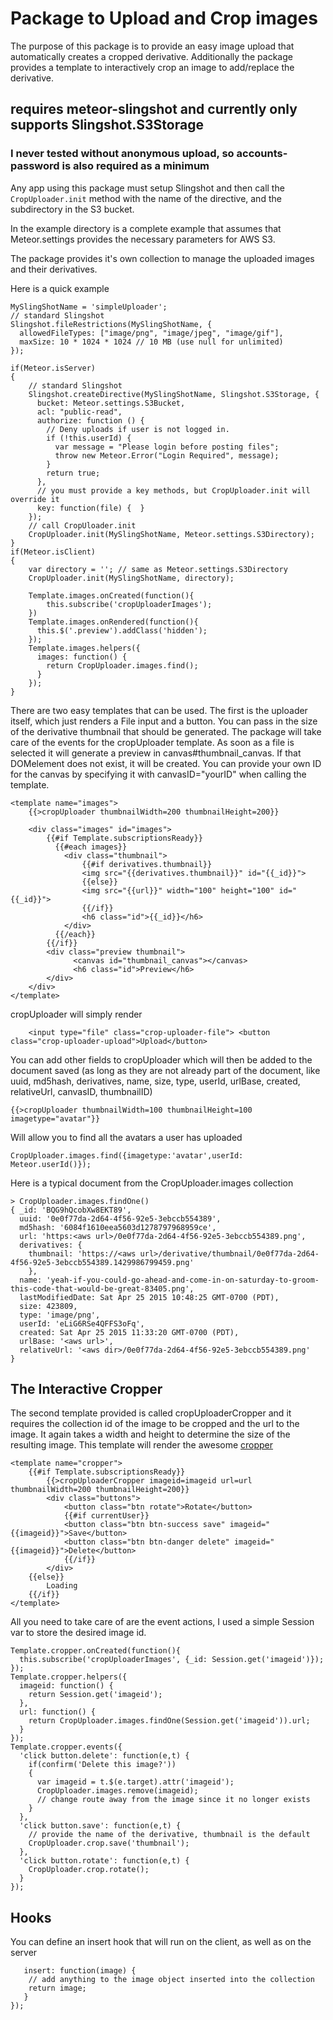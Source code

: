 # Package to Upload and Crop images

The purpose of this package is to provide an easy image upload that automatically creates a cropped derivative. Additionally the package provides a template to interactively crop an image to add/replace the derivative.

## requires meteor-slingshot and currently only supports Slingshot.S3Storage

### I never tested without anonymous upload, so accounts-password is also required as a minimum

Any app using this package must setup Slingshot and then call the `CropUploader.init` method with the name of the directive, and the subdirectory in the S3 bucket.

In the example directory is a complete example that assumes that Meteor.settings provides the necessary parameters for AWS S3.

The package provides it's own collection to manage the uploaded images and their derivatives.

Here is a quick example

```
MySlingShotName = 'simpleUploader';
// standard Slingshot
Slingshot.fileRestrictions(MySlingShotName, {
  allowedFileTypes: ["image/png", "image/jpeg", "image/gif"],
  maxSize: 10 * 1024 * 1024 // 10 MB (use null for unlimited)
});

if(Meteor.isServer)
{
    // standard Slingshot
    Slingshot.createDirective(MySlingShotName, Slingshot.S3Storage, {
      bucket: Meteor.settings.S3Bucket,
      acl: "public-read",
      authorize: function () {
        // Deny uploads if user is not logged in.
        if (!this.userId) {
          var message = "Please login before posting files";
          throw new Meteor.Error("Login Required", message);
        }
        return true;
      },
      // you must provide a key methods, but CropUploader.init will override it
      key: function(file) {  }
    });
    // call CropUloader.init
    CropUploader.init(MySlingShotName, Meteor.settings.S3Directory);
}
if(Meteor.isClient)
{
    var directory = ''; // same as Meteor.settings.S3Directory
    CropUploader.init(MySlingShotName, directory);

    Template.images.onCreated(function(){
        this.subscribe('cropUploaderImages');
    })
    Template.images.onRendered(function(){
      this.$('.preview').addClass('hidden');
    });
    Template.images.helpers({
      images: function() {
        return CropUploader.images.find();
      }
    });
}
```

There are two easy templates that can be used. The first is the uploader itself, which just renders a File input and a button. You can pass in the size of the derivative thumbnail that should be generated. The package will take care of the events for the cropUploader template. As soon as a file is selected it will generate a preview in canvas#thumbnail_canvas. If that DOMelement does not exist, it will be created. You can provide your own ID for the canvas by specifying it with canvasID="yourID" when calling the template.

```
<template name="images">
    {{>cropUploader thumbnailWidth=200 thumbnailHeight=200}}

    <div class="images" id="images">
        {{#if Template.subscriptionsReady}}
          {{#each images}}
            <div class="thumbnail">
                {{#if derivatives.thumbnail}}
                <img src="{{derivatives.thumbnail}}" id="{{_id}}">
                {{else}}
                <img src="{{url}}" width="100" height="100" id="{{_id}}">
                {{/if}}
                <h6 class="id">{{_id}}</h6>
            </div>
          {{/each}}
        {{/if}}
        <div class="preview thumbnail">
              <canvas id="thumbnail_canvas"></canvas>
              <h6 class="id">Preview</h6>
        </div>
    </div>
</template>
```

cropUploader will simply render 

```
    <input type="file" class="crop-uploader-file"> <button class="crop-uploader-upload">Upload</button>
```

You can add other fields to cropUploader which will then be added to the document saved (as long as they are not already part of the document, like uuid, md5hash, derivatives, name, size, type, userId, urlBase, created, relativeUrl, canvasID, thumbnailID)

```{{>cropUploader thumbnailWidth=100 thumbnailHeight=100 imagetype="avatar"}}```

Will allow you to find all the avatars a user has uploaded

```CropUploader.images.find({imagetype:'avatar',userId: Meteor.userId()});```

Here is a typical document from the CropUploader.images collection

```
> CropUploader.images.findOne()
{ _id: 'BQG9hQcobXw8EKT89',
  uuid: '0e0f77da-2d64-4f56-92e5-3ebccb554389',
  md5hash: '6084f1610eea5603d1278797968959ce',
  url: 'https:<aws url>/0e0f77da-2d64-4f56-92e5-3ebccb554389.png',
  derivatives: {
    thumbnail: 'https://<aws url>/derivative/thumbnail/0e0f77da-2d64-4f56-92e5-3ebccb554389.1429986799459.png'
    },
  name: 'yeah-if-you-could-go-ahead-and-come-in-on-saturday-to-groom-this-code-that-would-be-great-83405.png',
  lastModifiedDate: Sat Apr 25 2015 10:48:25 GMT-0700 (PDT),
  size: 423809,
  type: 'image/png',
  userId: 'eLiG6RSe4QFFS3oFq',
  created: Sat Apr 25 2015 11:33:20 GMT-0700 (PDT),
  urlBase: '<aws url>',
  relativeUrl: '<aws dir>/0e0f77da-2d64-4f56-92e5-3ebccb554389.png'
}
```

## The Interactive Cropper

The second template provided is called cropUploaderCropper and it requires the collection id of the image to be cropped and the url to the image. It again takes a width and height to determine the size of the resulting image. This template will render the awesome [cropper](https://github.com/fengyuanchen/cropper)

```
<template name="cropper">
    {{#if Template.subscriptionsReady}}
        {{>cropUploaderCropper imageid=imageid url=url thumbnailWidth=200 thumbnailHeight=200}}
        <div class="buttons">
            <button class="btn rotate">Rotate</button>
            {{#if currentUser}}
            <button class="btn btn-success save" imageid="{{imageid}}">Save</button>
            <button class="btn btn-danger delete" imageid="{{imageid}}">Delete</button>
            {{/if}}
        </div>
    {{else}}
        Loading
    {{/if}}
</template>
```

All you need to take care of are the event actions, I used a simple Session var to store the desired image id.

```
Template.cropper.onCreated(function(){
  this.subscribe('cropUploaderImages', {_id: Session.get('imageid')});
});
Template.cropper.helpers({
  imageid: function() {
    return Session.get('imageid');
  },
  url: function() {
    return CropUploader.images.findOne(Session.get('imageid')).url;
  }
});
Template.cropper.events({
  'click button.delete': function(e,t) {
    if(confirm('Delete this image?'))
    {
      var imageid = t.$(e.target).attr('imageid');
      CropUploader.images.remove(imageid);
      // change route away from the image since it no longer exists
    }
  },
  'click button.save': function(e,t) {
    // provide the name of the derivative, thumbnail is the default
    CropUploader.crop.save('thumbnail');
  },
  'click button.rotate': function(e,t) {
    CropUploader.crop.rotate();
  }
});
```

## Hooks

You can define an insert hook that will run on the client, as well as on the server

```CropUploader.hooks({
   insert: function(image) {
    // add anything to the image object inserted into the collection
    return image;
   }
});
```